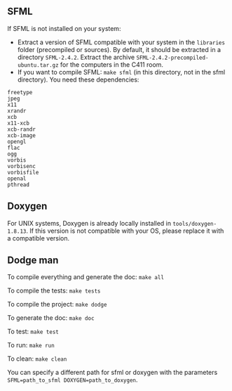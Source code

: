 ## SFML

If SFML is not installed on your system:

 * Extract a version of SFML compatible with your system in the `libraries` folder (precompiled or sources).
By default, it should be extracted in a directory `SFML-2.4.2`.
Extract the archive `SFML-2.4.2-precompiled-ubuntu.tar.gz` for the computers in the C411 room.
 * If you want to compile SFML: `make sfml` (in this directory, not in the sfml directory). You need these dependencies:

```
freetype
jpeg
x11
xrandr
xcb
x11-xcb
xcb-randr
xcb-image
opengl
flac
ogg
vorbis
vorbisenc
vorbisfile
openal
pthread
```

## Doxygen

For UNIX systems, Doxygen is already locally installed in `tools/doxygen-1.8.13`.
If this version is not compatible with your OS, please replace it with a compatible version.

## Dodge man

To compile everything and generate the doc: `make all`

To compile the tests: `make tests`

To compile the project: `make dodge`

To generate the doc: `make doc`

To test: `make test`

To run: `make run`

To clean: `make clean`

You can specify a different path for sfml or doxygen with the parameters  `SFML=path_to_sfml DOXYGEN=path_to_doxygen`.
